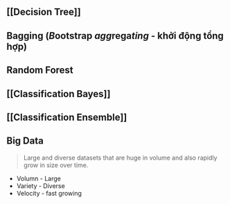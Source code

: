 ## [[Decision Tree]]

## Bagging (*B*ootstrap *agg*rega*ting* - khởi động tổng hợp)

## Random Forest

## [[Classification Bayes]]

## [[Classification Ensemble]]

## Big Data
> Large and diverse datasets that are huge in volume and also rapidly grow in size over time.
+ Volumn - Large
+ Variety - Diverse
+ Velocity - fast growing




